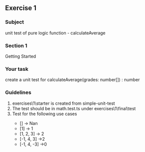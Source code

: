 <h2>Exercise 1</h2>

<h3>Subject</h3> 
unit test of pure logic function - calculateAverage

<h3>Section 1 </h3>
Getting Started

<h3>Your task</h3>
create a unit test for calculateAverage(grades: number[]) : number

<h3>Guidelines</h3>
<ol>
<li>exercises\1\starter is created from simple-unit-test</li>
<li>The test should be in math.test.ts under exercises\1\final\test</li>
<li>Test for the following use cases</li>
<ul>
<li>[] -> Nan</li>
<li>[1] -> 1</li>
<li>[1, 2, 3] -> 2</li>
<li>[-1, 4, 3] ->2</li>
<li>[-1, 4, -3] ->0</li>
</ul>
</ol>
